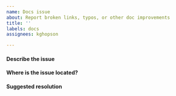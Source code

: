 ```yaml
---
name: Docs issue
about: Report broken links, typos, or other doc improvements
title: ''
labels: docs
assignees: kghopson

---
```


#### Describe the issue
<!-- Be as specific as possible -->

#### Where is the issue located?
<!-- Link to the offending pages and indicate where the problem is -->

#### Suggested resolution
<!-- What can we change to resolve this issue? This field is not needed for typos or broken links -->
